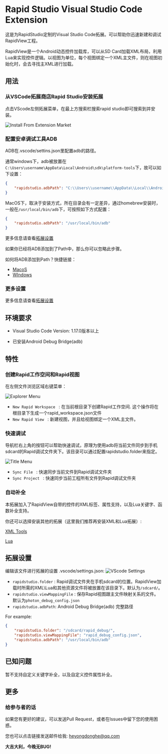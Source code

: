 # Rapid Studio Visual Studio Code Extension

这是为RapidStudio定制的Visual Studio Code拓展。可以帮助你迅速新建和调试RapidView工程。

RapidView是一个Android动态控件加载库，可以从SD Card加载XML布局，利用Lua来实现控件逻辑。以视图为单位，每个视图绑定一个XML主文件，则在视图初始化时，会去寻找主XML进行加载。

## 用法

### 从VSCode拓展商店Rapid Studio安装拓展

点击VScode左侧拓展菜单，在最上方搜索栏搜索rapid studio即可搜索到并安装。

![Install From Extension Market](https://raw.githubusercontent.com/YongdongHe/RapidView/master/rapidstudio_vscode_extension/rapidstudio/resource/install_from_market.png)


### 配置安卓调试工具ADB

ADB在.vscode/settins.json里配置adb的路径。

通常windows下，adb被放置在``C:\Users\username\AppData\Local\Android\sdk\platform-tools``下，故可以如下设置：
```json
{
    "rapidstudio.adbPath": "C:\\Users\\username\\AppData\\Local\\Android\\sdk\\platform-tools\\adb"
}
```

MacOS下，取决于安装方式，所在目录会有一定差异，通过homebrew安装时，一般在``/usr/local/bin/adb``下，可按照如下方式配置：
```json
{
    "rapidstudio.adbPath": "/usr/local/bin/adb"
}
```

更多信息请查看[拓展设置](#拓展设置)

如果你已经将ADB添加到了Path中，那么你可以忽略此步骤。

如何将ADB添加到Path？快捷链接：

+ [MacoS](https://stackoverflow.com/questions/17901692/set-up-adb-on-mac-os-x)
+ [WIndows](https://stackoverflow.com/questions/23400030/windows-7-add-path)

### 更多设置

更多信息请查看[拓展设置](#拓展设置)

## 环境要求

+ Visual Studio Code Version: 1.17.0版本以上

+ 已安装Android Debug Bridge(adb)

## 特性
### 创建Rapid工作空间和Rapid视图

在左侧文件浏览区域右键菜单：

![Explorer Menu](https://raw.githubusercontent.com/YongdongHe/RapidView/master/rapidstudio_vscode_extension/rapidstudio/resource/explorer_menu.png)


* `New Rapid Workspace ` : 在当前根目录下创建Rapid工作空间. 这个操作将在根目录下生成一个rapid_workspace.json文件
* `New Rapid View ` : 新建视图，并且给视图绑定一个XML主文件。

### 快速调试

导航栏右上角的按钮可以帮助快速调试，原理为使用adb将当前文件同步到手机sdcard的Rapid调试文件夹下。该目录可以通过配置rapidstudio.folder来指定。

![Title Menu](https://raw.githubusercontent.com/YongdongHe/RapidView/master/rapidstudio_vscode_extension/rapidstudio/resource/title_menu.png)


* `Sync File ` : 快速同步当前文件到Rapid调试文件夹
* `Sync Project ` : 快速同步当前工程所有文件到Rapid调试文件夹

### 自动补全 

本拓展加入了RapidView自带的控件的XML标签、属性支持，以及Lua关键字、函数补全支持。

你还可以选择安装其他的拓展（这里我们推荐再安装XML和Lua拓展）:

[XML Tools](https://marketplace.visualstudio.com/items?itemName=DotJoshJohnson.xml)

[Lua](https://marketplace.visualstudio.com/items?itemName=keyring.Lua)


## 拓展设置

编辑该文件进行拓展的设置 .vscode/settings.json:
![VScode Settings](https://raw.githubusercontent.com/YongdongHe/RapidView/master/rapidstudio_vscode_extension/rapidstudio/resource/settings.png)

* `rapidstudio.folder` : Rapid调试文件夹在手机sdcard的位置。RapidView加载时所需的XML\Lua和其他资源文件将被放置在该目录下。默认为``/sdcard/``。
* `rapidstudio.viewMappingFile` : 保存Rapid视图跟主文件映射关系的文件。默认为``photon_debug_config.json``
* `rapidstudio.adbPath`: Android Debug Bridge(adb) 完整路径

For example:
```json
{
    "rapidstudio.folder": "/sdcard/rapid_debug/",
    "rapidstudio.viewMappingFile": "rapid_debug_config.json",
    "rapidstudio.adbPath": "/usr/local/bin/adb"
}
```


## 已知问题

暂不支持自定义关键字补全，以及自定义控件属性补全。

## 更多

### 给参与者的话

如果您有更好的建议，可以发送Pull Request，或者在Issues中留下您的使用困惑。

您也可以点击链接发送邮件给我: <heyongdonghe@qq.com>

**大吉大利，今晚无BUG!**
